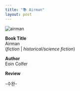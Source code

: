 ```yaml
---
title: "📚 Airman"
layout: post
---
```


![airman](/assets/airman.jpg)

**Book Title**   
Airman      
(_fiction_ | _historical/science fiction_)

**Author**   
Eoin Colfer

**Review**   


-수완-



